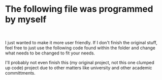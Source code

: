 <h1>The following file was programmed by myself</h1>


<br>


I just wanted to make it more user friendly.  If I don't finish the original stuff, feel free to just use the following code found within the folder and change what needs to be changed to fit your needs.


I'll probably not even finish this (my original project, not this one clumped up code) project due to other matters like university and other academic committments.
